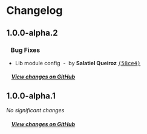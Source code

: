 # Changelog

## 1.0.0-alpha.2

### &nbsp;&nbsp;&nbsp;Bug Fixes

- Lib module config &nbsp;-&nbsp; by **Salatiel Queiroz** [<samp>(58ce4)</samp>](https://github.com/salatielsql/zustand-jscookie-storage/commit/58ce491)

##### &nbsp;&nbsp;&nbsp;&nbsp;[View changes on GitHub](https://github.com/salatielsql/zustand-jscookie-storage/compare/v1.0.0-alpha.1...1.0.0-alpha.2)

## 1.0.0-alpha.1

*No significant changes*

##### &nbsp;&nbsp;&nbsp;&nbsp;[View changes on GitHub](https://github.com/salatielsql/zustand-jscookie-storage/compare/279b4afc0ba85ad5282f66adfa89bfc99fdd295b...1.0.0-alpha.1)
